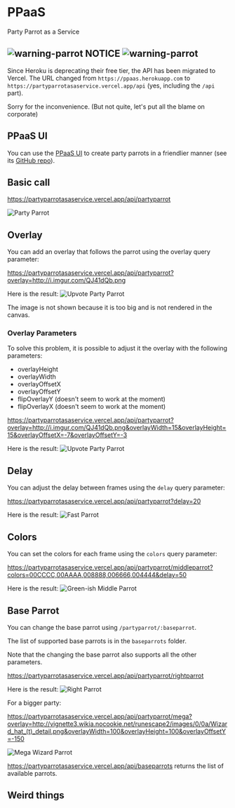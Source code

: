 # PPaaS

Party Parrot as a Service

## ![warning-parrot](https://partyparrotasaservice.vercel.app/api/partyparrot?overlay=https://icons.iconarchive.com/icons/paomedia/small-n-flat/256/sign-warning-icon.png&overlayWidth=15&overlayHeight=15&overlayOffsetX=-7&overlayOffsetY=-10&colors=fff7e8,fae0af,f7c972,f5ba4c,f2af30) **NOTICE** ![warning-parrot](https://partyparrotasaservice.vercel.app/api/partyparrot?overlay=https://icons.iconarchive.com/icons/paomedia/small-n-flat/256/sign-warning-icon.png&overlayWidth=15&overlayHeight=15&overlayOffsetX=-7&overlayOffsetY=-10&colors=fff7e8,fae0af,f7c972,f5ba4c,f2af30)

Since Heroku is deprecating their free tier, the API has been migrated to Vercel. The URL changed from `https://ppaas.herokuapp.com` to `https://partyparrotasaservice.vercel.app/api` (yes, including the `/api` part).

Sorry for the inconvenience. (But not quite, let's put all the blame on corporate)

## PPaaS UI
You can use the [PPaaS UI](https://parrotify.github.io/) to create party parrots in a friendlier manner (see its [GitHub repo](https://github.com/parrotify/parrotify.github.io)).

## Basic call

https://partyparrotasaservice.vercel.app/api/partyparrot

![Party Parrot](https://partyparrotasaservice.vercel.app/api/partyparrot "Party Parrot")

## Overlay

You can add an overlay that follows the parrot using the overlay query parameter:

https://partyparrotasaservice.vercel.app/api/partyparrot?overlay=http://i.imgur.com/QJ41dQb.png

Here is the result: ![Upvote Party Parrot](https://partyparrotasaservice.vercel.app/api/partyparrot?overlay=http://i.imgur.com/QJ41dQb.png "Upvote Party Parrot")

The image is not shown because it is too big and is not rendered in the canvas.

### Overlay Parameters

To solve this problem, it is possible to adjust it the overlay with the following parameters:

* overlayHeight
* overlayWidth
* overlayOffsetX
* overlayOffsetY
* flipOverlayY (doesn't seem to work at the moment)
* flipOverlayX (doesn't seem to work at the moment)

https://partyparrotasaservice.vercel.app/api/partyparrot?overlay=http://i.imgur.com/QJ41dQb.png&overlayWidth=15&overlayHeight=15&overlayOffsetX=-7&overlayOffsetY=-3

Here is the result: ![Upvote Party Parrot](https://partyparrotasaservice.vercel.app/api/partyparrot?overlay=http://i.imgur.com/QJ41dQb.png&overlayWidth=15&overlayHeight=15&overlayOffsetX=-7&overlayOffsetY=-3 "Upvote Party Parrot")

## Delay

You can adjust the delay between frames using the `delay` query parameter: 

https://partyparrotasaservice.vercel.app/api/partyparrot?delay=20

Here is the result: ![Fast Parrot](https://partyparrotasaservice.vercel.app/api/partyparrot?delay=20 "Fast Parrot")

## Colors

You can set the colors for each frame using the `colors` query parameter:

https://partyparrotasaservice.vercel.app/api/partyparrot/middleparrot?colors=00CCCC,00AAAA,008888,006666,004444&delay=50

Here is the result: ![Green-ish Middle Parrot](https://partyparrotasaservice.vercel.app/api/partyparrot/middleparrot?colors=00CCCC,00AAAA,008888,006666,004444&delay=50 "Green-ish Middle Parrot")

## Base Parrot

You can change the base parrot using `/partyparrot/:baseparrot`.

The list of supported base parrots is in the `baseparrots` folder.

Note that the changing the base parrot also supports all the other parameters.

https://partyparrotasaservice.vercel.app/api/partyparrot/rightparrot

Here is the result: ![Right Parrot](https://partyparrotasaservice.vercel.app/api/partyparrot/rightparrot? "Right Parrot")

For a bigger party:

https://partyparrotasaservice.vercel.app/api/partyparrot/mega?overlay=http://vignette3.wikia.nocookie.net/runescape2/images/0/0a/Wizard_hat_(t)_detail.png&overlayWidth=100&overlayHeight=100&overlayOffsetY=-150

![Mega Wizard Parrot](https://partyparrotasaservice.vercel.app/api/partyparrot/mega?v2&overlayWidth=100&overlayHeight=100&overlayOffsetY=-150&overlay=http://vignette3.wikia.nocookie.net/runescape2/images/0/0a/Wizard_hat_(t)_detail.png? "Mega Wizard Parrot")

https://partyparrotasaservice.vercel.app/api/baseparrots returns the list of available parrots.

## Weird things